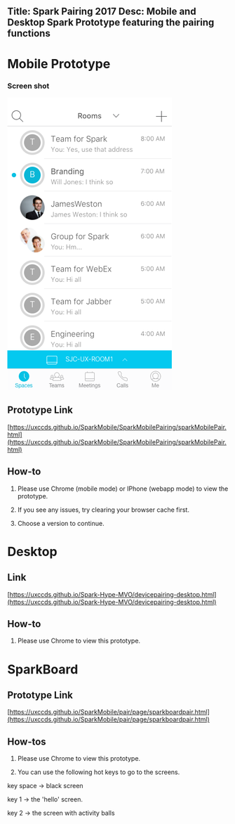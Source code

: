 Title: Spark Pairing 2017
Desc: Mobile and Desktop Spark Prototype featuring the pairing functions
---

# Mobile Prototype

### Screen shot

![pairing prototype mobile](../../../img_data/prototypes/spark-pairing1.png)

## Prototype Link

[https://uxccds.github.io/SparkMobile/SparkMobilePairing/sparkMobilePair.html](https://uxccds.github.io/SparkMobile/SparkMobilePairing/sparkMobilePair.html)

## How-to

1) Please use Chrome (mobile mode) or IPhone (webapp mode) to view the prototype.

2) If you see any issues, try clearing your browser cache first.

3) Choose a version to continue.

# Desktop

## Link

[https://uxccds.github.io/Spark-Hype-MVO/devicepairing-desktop.html](https://uxccds.github.io/Spark-Hype-MVO/devicepairing-desktop.html)

## How-to

1) Please use Chrome to view this prototype.

# SparkBoard

## Prototype Link

[https://uxccds.github.io/SparkMobile/pair/page/sparkboardpair.html](https://uxccds.github.io/SparkMobile/pair/page/sparkboardpair.html)

## How-tos

1) Please use Chrome to view this prototype.

2) You can use the following hot keys to go to the screens.

key space -> black screen

key 1 -> the 'hello' screen.

key 2 -> the screen with activity balls



